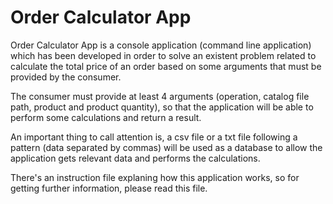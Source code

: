 # Order Calculator App

Order Calculator App is a console application (command line application) which has been developed in order to solve an existent problem related to calculate the total price of an order based on some arguments that must be provided by the consumer. 

The consumer must provide at least 4 arguments (operation, catalog file path, product and product quantity), so that the application will be able to perform some calculations and return a result. 

An important thing to call attention is, a csv file or a txt file following a pattern (data separated by commas) will be used as a database to allow the application gets relevant data and performs the calculations. 

There's an instruction file explaning how this application works, so for getting further information, please read this file.
